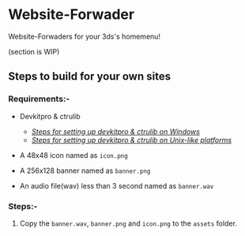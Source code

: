 # Website-Forwader
Website-Forwaders for your 3ds's homemenu!

(section is WIP)

## Steps to build for your own sites

### Requirements:-
  * Devkitpro & ctrulib
    * [*Steps for setting up devkitpro & ctrulib on Windows*](https://www.3dbrew.org/wiki/Setting_up_Development_Environment#Windows)
    * [*Steps for setting up devkitpro & ctrulib on Unix-like platforms*](https://www.3dbrew.org/wiki/Setting_up_Development_Environment#Unix-like_platforms)
    
  * A 48x48 icon named as `icon.png`
  
  * A 256x128 banner named as `banner.png`
  
  * An audio file(wav) less than 3 second named as `banner.wav`

### Steps:-
1. Copy the `banner.wav`, `banner.png` and `icon.png` to the `assets` folder.

 
